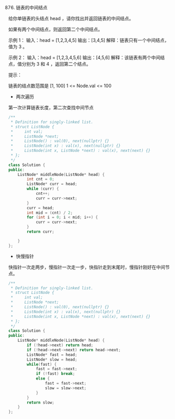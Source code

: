 876. 链表的中间结点

给你单链表的头结点 head ，请你找出并返回链表的中间结点。

如果有两个中间结点，则返回第二个中间结点。

 

示例 1：
输入：head = [1,2,3,4,5]
输出：[3,4,5]
解释：链表只有一个中间结点，值为 3 。

示例 2：
输入：head = [1,2,3,4,5,6]
输出：[4,5,6]
解释：该链表有两个中间结点，值分别为 3 和 4 ，返回第二个结点。
 

提示：

链表的结点数范围是 [1, 100]
1 <= Node.val <= 100


* 两次遍历

第一次计算链表长度，第二次查找中间节点

```cpp
/**
 * Definition for singly-linked list.
 * struct ListNode {
 *     int val;
 *     ListNode *next;
 *     ListNode() : val(0), next(nullptr) {}
 *     ListNode(int x) : val(x), next(nullptr) {}
 *     ListNode(int x, ListNode *next) : val(x), next(next) {}
 * };
 */
class Solution {
public:
    ListNode* middleNode(ListNode* head) {
        int cnt = 0;
        ListNode* curr = head;
        while (curr) {
            cnt++;
            curr = curr->next;
        }
        curr = head;
        int mid = (cnt) / 2;
        for (int i = 0; i < mid; i++) {
            curr = curr->next;
        }
        return curr;

    }
};
```


* 快慢指针

快指针一次走两步，慢指针一次走一步，快指针走到末尾时，慢指针刚好在中间节点。

```cpp
/**
 * Definition for singly-linked list.
 * struct ListNode {
 *     int val;
 *     ListNode *next;
 *     ListNode() : val(0), next(nullptr) {}
 *     ListNode(int x) : val(x), next(nullptr) {}
 *     ListNode(int x, ListNode *next) : val(x), next(next) {}
 * };
 */
class Solution {
public:
    ListNode* middleNode(ListNode* head) {
        if (!head->next) return head;
        if (!head->next->next) return head->next;
        ListNode* fast = head;
        ListNode* slow = head;
        while(fast) {
            fast = fast->next;
            if (!fast) break;
            else {
                fast = fast->next;
                slow = slow->next;
            }
        }
        return slow;
    }
};
```
